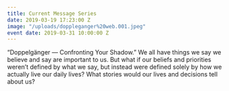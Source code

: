 ```yaml
---
title: Current Message Series
date: 2019-03-19 17:23:00 Z
image: "/uploads/doppleganger%20web.001.jpeg"
event date: 2019-03-31 10:00:00 Z
---
```


“Doppelgänger — Confronting Your Shadow.” We all have things we say we believe and say are important to us. But what if our beliefs and priorities weren’t defined by what we say, but instead were defined solely by how we actually live our daily lives?  What stories would our lives and decisions tell about us?